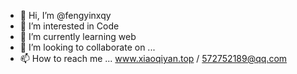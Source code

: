 - 👋 Hi, I’m @fengyinxqy
- 👀 I’m interested in Code
- 🌱 I’m currently learning web
- 💞️ I’m looking to collaborate on ...
- 📫 How to reach me ... www.xiaoqiyan.top / 572752189@qq.com

<!---
fengyinxqy/fengyinxqy is a ✨ special ✨ repository because its `README.md` (this file) appears on your GitHub profile.
You can click the Preview link to take a look at your changes.
--->
